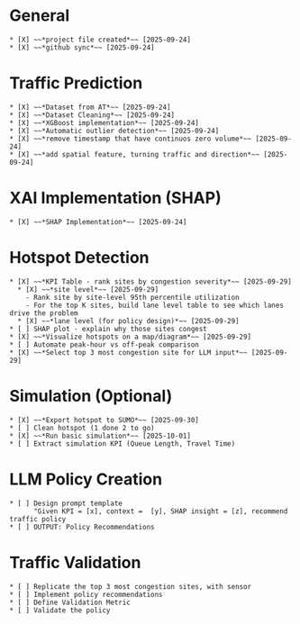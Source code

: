 # General
    * [X] ~~*project file created*~~ [2025-09-24]
    * [X] ~~*github sync*~~ [2025-09-24]

# Traffic Prediction
    * [X] ~~*Dataset from AT*~~ [2025-09-24]
    * [X] ~~*Dataset Cleaning*~~ [2025-09-24] 
    * [X] ~~*XGBoost implementation*~~ [2025-09-24]
    * [X] ~~*Automatic outlier detection*~~ [2025-09-24]
    * [X] ~~*remove timestamp that have continuos zero volume*~~ [2025-09-24]
    * [X] ~~*add spatial feature, turning traffic and direction*~~ [2025-09-24]
    
# XAI Implementation (SHAP)
    * [X] ~~*SHAP Implementation*~~ [2025-09-24]

# Hotspot Detection
    * [X] ~~*KPI Table - rank sites by congestion severity*~~ [2025-09-29]
      * [X] ~~*site level*~~ [2025-09-29] 
        - Rank site by site-level 95th percentile utilization
        - For the top K sites, build lane level table to see which lanes drive the problem
      * [X] ~~*lane level (for policy design)*~~ [2025-09-29]
    * [ ] SHAP plot - explain why those sites congest
    * [X] ~~*Visualize hotspots on a map/diagram*~~ [2025-09-29]
    * [ ] Automate peak-hour vs off-peak comparison
    * [X] ~~*Select top 3 most congestion site for LLM input*~~ [2025-09-29]

# Simulation (Optional)
    * [X] ~~*Export hotspot to SUMO*~~ [2025-09-30]
    * [ ] Clean hotspot (1 done 2 to go)
    * [X] ~~*Run basic simulation*~~ [2025-10-01]
    * [ ] Extract simulation KPI (Queue Length, Travel Time)

# LLM Policy Creation
    * [ ] Design prompt template
          "Given KPI = [x], context =  [y], SHAP insight = [z], recommend traffic policy
    * [ ] OUTPUT: Policy Recommendations

# Traffic Validation
    * [ ] Replicate the top 3 most congestion sites, with sensor
    * [ ] Implement policy recommendations 
    * [ ] Define Validation Metric 
    * [ ] Validate the policy